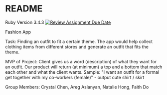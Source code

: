 # README

Ruby Version 3.4.3
[![Review Assignment Due Date](https://classroom.github.com/assets/deadline-readme-button-22041afd0340ce965d47ae6ef1cefeee28c7c493a6346c4f15d667ab976d596c.svg)](https://classroom.github.com/a/DBaAVOQl)

Fashion App

Task: Finding an outfit to fit a certain theme. The app would help collect clothing items from different stores and generate an outfit that fits the theme. 

MVP of Project: Client gives us a word (description) of what they want for an outfit. Our product will return (at minimum) a top and a bottom that match each other and what the client wants.
Sample: "I want an outfit for a formal get together with my co-workers (female)" - output cute shirt / skirt

Group Members: Crystal Chen, Areg Aslanyan, Natalie Hong, Faith Do
